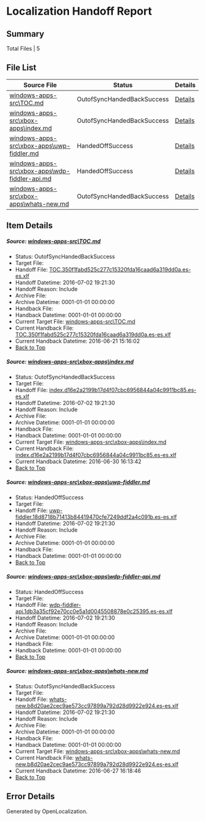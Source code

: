 # <a name='report-top'></a> Localization Handoff Report

## Summary
 Total Files | 5

## File List
 Source File | Status | Details 
 ----------- | ------ | ------- 
 [windows-apps-src\TOC.md](https://github.com/Microsoft/windows-apps/blob/6f42ae8ef5f18843cfa3ad8a7bd628cc2d2ec510/windows-apps-src/TOC.md) | OutofSyncHandedBackSuccess | [Details](#7e69281219b57e86a6599fbc68a3052d91a144dc3893)
 [windows-apps-src\xbox-apps\index.md](https://github.com/Microsoft/windows-apps/blob/cfd9b163f8bf8bf058bc6e47a18961e4729cc1bf/windows-apps-src/xbox-apps/index.md) | OutofSyncHandedBackSuccess | [Details](#e501bcefa9ae518394c7dacd286f9f5ad5fde7b64010)
 [windows-apps-src\xbox-apps\uwp-fiddler.md](https://github.com/Microsoft/windows-apps/blob/0f0840992afe5eeae8ec5ac6897e728ec183a2f4/windows-apps-src/xbox-apps/uwp-fiddler.md) | HandedOffSuccess | [Details](#6d02d7c4fe9c1804e3b63a1d1156fbb3981d05364021)
 [windows-apps-src\xbox-apps\wdp-fiddler-api.md](https://github.com/Microsoft/windows-apps/blob/eeb3bc5c4843fe86c54930315d4e112166664e45/windows-apps-src/xbox-apps/wdp-fiddler-api.md) | HandedOffSuccess | [Details](#435a00eaf9c1f0d8e0c0043229c2adc80638ace34022)
 [windows-apps-src\xbox-apps\whats-new.md](https://github.com/Microsoft/windows-apps/blob/b9e5ae3e45ce24f99b589c0bd1fef03ec85022b5/windows-apps-src/xbox-apps/whats-new.md) | OutofSyncHandedBackSuccess | [Details](#1c0b310d0a873a9eab98bd6ccb22d9abbf495e614030)

## Item Details
##### <a name='7e69281219b57e86a6599fbc68a3052d91a144dc3893'></a> Source: [windows-apps-src\TOC.md](https://github.com/Microsoft/windows-apps/blob/6f42ae8ef5f18843cfa3ad8a7bd628cc2d2ec510/windows-apps-src/TOC.md)
* Status: OutofSyncHandedBackSuccess
* Target File: 
* Handoff File: [TOC.350f1fabd525c277c15320fda16caad6a319dd0a.es-es.xlf](https://github.com/Microsoft/WDG.handoff/blob/2f7600ab88f55756823aa03cd024a04e1ded63e1/ol-handoff/Microsoft/windows-apps.es-es/master/TOC.350f1fabd525c277c15320fda16caad6a319dd0a.es-es.xlf)
* Handoff Datetime: 2016-07-02 19:21:30
* Handoff Reason: Include
* Archive File: 
* Archive Datetime: 0001-01-01 00:00:00
* Handback File: 
* Handback Datetime: 0001-01-01 00:00:00
* Current Target File: [windows-apps-src\TOC.md](https://github.com/Microsoft/windows-apps.es-es/blob/19cdb2fcb29777cff90362fa0549637f337e7149/windows-apps-src/TOC.md)
* Current Handback File: [TOC.350f1fabd525c277c15320fda16caad6a319dd0a.es-es.xlf](https://github.com/Microsoft/WDG.handback/blob/89dd9ca41283bb0f607dbb6def820301993b1a38/ol-handback/Microsoft/windows-apps.es-es/master/TOC.350f1fabd525c277c15320fda16caad6a319dd0a.es-es.xlf)
* Current Handback Datetime: 2016-06-21 15:16:02
* [Back to Top](#report-top)

##### <a name='e501bcefa9ae518394c7dacd286f9f5ad5fde7b64010'></a> Source: [windows-apps-src\xbox-apps\index.md](https://github.com/Microsoft/windows-apps/blob/cfd9b163f8bf8bf058bc6e47a18961e4729cc1bf/windows-apps-src/xbox-apps/index.md)
* Status: OutofSyncHandedBackSuccess
* Target File: 
* Handoff File: [index.d16e2a2199b17d4f07cbc6956844a04c9911bc85.es-es.xlf](https://github.com/Microsoft/WDG.handoff/blob/2f7600ab88f55756823aa03cd024a04e1ded63e1/ol-handoff/Microsoft/windows-apps.es-es/master/index.d16e2a2199b17d4f07cbc6956844a04c9911bc85.es-es.xlf)
* Handoff Datetime: 2016-07-02 19:21:30
* Handoff Reason: Include
* Archive File: 
* Archive Datetime: 0001-01-01 00:00:00
* Handback File: 
* Handback Datetime: 0001-01-01 00:00:00
* Current Target File: [windows-apps-src\xbox-apps\index.md](https://github.com/Microsoft/windows-apps.es-es/blob/f628cb03061126c1d5dd84ea77e602dec6b331af/windows-apps-src/xbox-apps/index.md)
* Current Handback File: [index.d16e2a2199b17d4f07cbc6956844a04c9911bc85.es-es.xlf](https://github.com/Microsoft/WDG.handback/blob/ad6a4a334b900b783f8a215ff06bc469a4f1beff/ol-handback/Microsoft/windows-apps.es-es/master/index.d16e2a2199b17d4f07cbc6956844a04c9911bc85.es-es.xlf)
* Current Handback Datetime: 2016-06-30 16:13:42
* [Back to Top](#report-top)

##### <a name='6d02d7c4fe9c1804e3b63a1d1156fbb3981d05364021'></a> Source: [windows-apps-src\xbox-apps\uwp-fiddler.md](https://github.com/Microsoft/windows-apps/blob/0f0840992afe5eeae8ec5ac6897e728ec183a2f4/windows-apps-src/xbox-apps/uwp-fiddler.md)
* Status: HandedOffSuccess
* Target File: 
* Handoff File: [uwp-fiddler.18d8718b71413b84419470cfe7249ddf2a4c091b.es-es.xlf](https://github.com/Microsoft/WDG.handoff/blob/2f7600ab88f55756823aa03cd024a04e1ded63e1/ol-handoff/Microsoft/windows-apps.es-es/master/uwp-fiddler.18d8718b71413b84419470cfe7249ddf2a4c091b.es-es.xlf)
* Handoff Datetime: 2016-07-02 19:21:30
* Handoff Reason: Include
* Archive File: 
* Archive Datetime: 0001-01-01 00:00:00
* Handback File: 
* Handback Datetime: 0001-01-01 00:00:00
* [Back to Top](#report-top)

##### <a name='435a00eaf9c1f0d8e0c0043229c2adc80638ace34022'></a> Source: [windows-apps-src\xbox-apps\wdp-fiddler-api.md](https://github.com/Microsoft/windows-apps/blob/eeb3bc5c4843fe86c54930315d4e112166664e45/windows-apps-src/xbox-apps/wdp-fiddler-api.md)
* Status: HandedOffSuccess
* Target File: 
* Handoff File: [wdp-fiddler-api.1db3a35cf92e70cc0e5a1d0045508878e0c25395.es-es.xlf](https://github.com/Microsoft/WDG.handoff/blob/2f7600ab88f55756823aa03cd024a04e1ded63e1/ol-handoff/Microsoft/windows-apps.es-es/master/wdp-fiddler-api.1db3a35cf92e70cc0e5a1d0045508878e0c25395.es-es.xlf)
* Handoff Datetime: 2016-07-02 19:21:30
* Handoff Reason: Include
* Archive File: 
* Archive Datetime: 0001-01-01 00:00:00
* Handback File: 
* Handback Datetime: 0001-01-01 00:00:00
* [Back to Top](#report-top)

##### <a name='1c0b310d0a873a9eab98bd6ccb22d9abbf495e614030'></a> Source: [windows-apps-src\xbox-apps\whats-new.md](https://github.com/Microsoft/windows-apps/blob/b9e5ae3e45ce24f99b589c0bd1fef03ec85022b5/windows-apps-src/xbox-apps/whats-new.md)
* Status: OutofSyncHandedBackSuccess
* Target File: 
* Handoff File: [whats-new.b8d20ae2cec9ae573cc97899a792d28d9922e924.es-es.xlf](https://github.com/Microsoft/WDG.handoff/blob/2f7600ab88f55756823aa03cd024a04e1ded63e1/ol-handoff/Microsoft/windows-apps.es-es/master/whats-new.b8d20ae2cec9ae573cc97899a792d28d9922e924.es-es.xlf)
* Handoff Datetime: 2016-07-02 19:21:30
* Handoff Reason: Include
* Archive File: 
* Archive Datetime: 0001-01-01 00:00:00
* Handback File: 
* Handback Datetime: 0001-01-01 00:00:00
* Current Target File: [windows-apps-src\xbox-apps\whats-new.md](https://github.com/Microsoft/windows-apps.es-es/blob/59c515f94268bcf94300c189edddd71db9f73569/windows-apps-src/xbox-apps/whats-new.md)
* Current Handback File: [whats-new.b8d20ae2cec9ae573cc97899a792d28d9922e924.es-es.xlf](https://github.com/Microsoft/WDG.handback/blob/87621e1a1ecaa90f4bb44108046014fe26f1c8ec/ol-handback/Microsoft/windows-apps.es-es/master/whats-new.b8d20ae2cec9ae573cc97899a792d28d9922e924.es-es.xlf)
* Current Handback Datetime: 2016-06-27 16:18:46
* [Back to Top](#report-top)


## Error Details

Generated by OpenLocalization.

